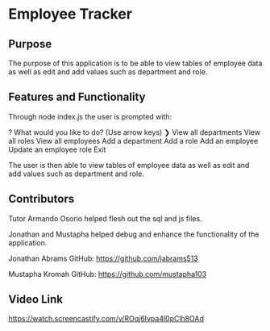 # Employee Tracker

## Purpose

The purpose of this application is to be able to view tables of employee data as well as edit and add values such as department and role.

## Features and Functionality

Through node index.js the user is prompted with: 

? What would you like to do? (Use arrow keys)
❯ View all departments 
  View all roles 
  View all employees 
  Add a department 
  Add a role 
  Add an employee 
  Update an employee role
  Exit 

The user is then able to view tables of employee data as well as edit and add values such as department and role.

## Contributors
Tutor Armando Osorio helped flesh out the sql and js files.

Jonathan and Mustapha helped debug and enhance the functionality of the application.

Jonathan Abrams
GitHub: https://github.com/jabrams513

Mustapha Kromah
GitHub: https://github.com/mustapha103

## Video Link

https://watch.screencastify.com/v/ROqj6Ivpa4l0pClh8OAd